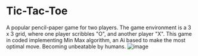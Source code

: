 # Tic-Tac-Toe
A popular pencil-paper game for two players. The game environment is a 3 x 3 grid, where one player scribbles "O", and another player "X". This game in coded implementing Min Max algorithm, an Ai based to make the most optimal move. Becoming unbeatable by humans. 
![image](https://user-images.githubusercontent.com/69072084/197583591-d857855c-193b-4d82-a90c-6e7a7d76985a.png)
